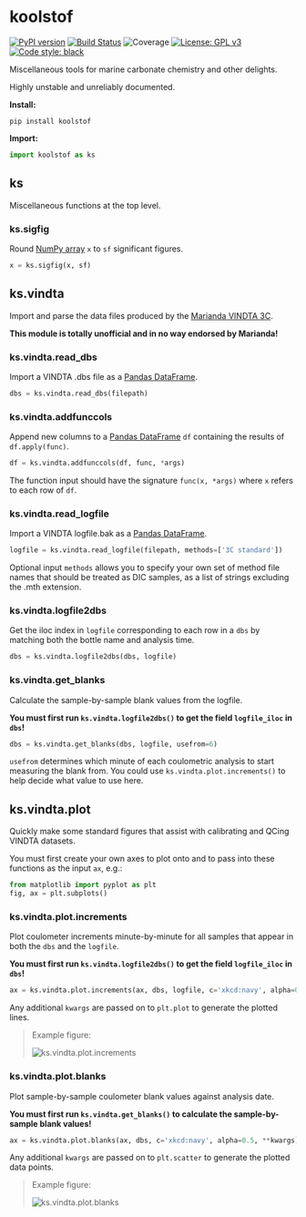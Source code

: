 # koolstof

[![PyPI version](https://badge.fury.io/py/koolstof.svg)](https://badge.fury.io/py/koolstof)
[![Build Status](https://travis-ci.org/mvdh7/koolstof.svg?branch=master)](https://travis-ci.org/mvdh7/koolstof)
![Coverage](coverage.svg)
[![License: GPL v3](https://img.shields.io/badge/License-GPLv3-blue.svg)](https://www.gnu.org/licenses/gpl-3.0)
[![Code style: black](https://img.shields.io/badge/code%20style-black-000000.svg)](https://github.com/psf/black)

Miscellaneous tools for marine carbonate chemistry and other delights.

Highly unstable and unreliably documented.

**Install:**

    pip install koolstof

**Import:**

```python
import koolstof as ks
```

## ks

Miscellaneous functions at the top level.

### ks.sigfig

Round [NumPy array](https://numpy.org/doc/stable/reference/generated/numpy.array.html?highlight=array#numpy.array) `x` to `sf` significant figures.

```python
x = ks.sigfig(x, sf)
```


## ks.vindta

Import and parse the data files produced by the [Marianda VINDTA 3C](http://www.marianda.com/index.php?site=products&subsite=vindta3c).

**This module is totally unofficial and in no way endorsed by Marianda!**

### ks.vindta.read_dbs

Import a VINDTA .dbs file as a [Pandas DataFrame](https://pandas.pydata.org/pandas-docs/stable/reference/api/pandas.DataFrame.html).

```python
dbs = ks.vindta.read_dbs(filepath)
```

### ks.vindta.addfunccols

Append new columns to a [Pandas DataFrame](https://pandas.pydata.org/pandas-docs/stable/reference/api/pandas.DataFrame.html) `df` containing the results of `df.apply(func)`.

```python
df = ks.vindta.addfunccols(df, func, *args)
```

The function input should have the signature `func(x, *args)` where `x` refers to each row of `df`.

### ks.vindta.read_logfile

Import a VINDTA logfile.bak as a [Pandas DataFrame](https://pandas.pydata.org/pandas-docs/stable/reference/api/pandas.DataFrame.html).

```python
logfile = ks.vindta.read_logfile(filepath, methods=['3C standard'])
```

Optional input `methods` allows you to specify your own set of method file names that should be treated as DIC samples, as a list of strings excluding the .mth extension.

### ks.vindta.logfile2dbs

Get the iloc index in `logfile` corresponding to each row in a `dbs` by matching both the bottle name and analysis time.

```python
dbs = ks.vindta.logfile2dbs(dbs, logfile)
```

### ks.vindta.get_blanks

Calculate the sample-by-sample blank values from the logfile.

**You must first run `ks.vindta.logfile2dbs()` to get the field `logfile_iloc` in `dbs`!**

```python
dbs = ks.vindta.get_blanks(dbs, logfile, usefrom=6)
```

`usefrom` determines which minute of each coulometric analysis to start measuring the blank from. You could use `ks.vindta.plot.increments()` to help decide what value to use here.

## ks.vindta.plot

Quickly make some standard figures that assist with calibrating and QCing VINDTA datasets.

You must first create your own axes to plot onto and to pass into these functions as the input `ax`, e.g.:

```python
from matplotlib import pyplot as plt
fig, ax = plt.subplots()
```

### ks.vindta.plot.increments

Plot coulometer increments minute-by-minute for all samples that appear in both the `dbs` and the `logfile`.

**You must first run `ks.vindta.logfile2dbs()` to get the field `logfile_iloc` in `dbs`!**

```python
ax = ks.vindta.plot.increments(ax, dbs, logfile, c='xkcd:navy', alpha=0.25, **kwargs)
```

Any additional `kwargs` are passed on to `plt.plot` to generate the plotted lines.

> Example figure:
>
> ![ks.vindta.plot.increments](img/ks_vindta_plot_increments.png "ks.vindta.plot.increments example")

### ks.vindta.plot.blanks

Plot sample-by-sample coulometer blank values against analysis date.

**You must first run `ks.vindta.get_blanks()` to calculate the sample-by-sample blank values!**

```python
ax = ks.vindta.plot.blanks(ax, dbs, c='xkcd:navy', alpha=0.5, **kwargs)
```

Any additional `kwargs` are passed on to `plt.scatter` to generate the plotted data points.

> Example figure:
>
> ![ks.vindta.plot.blanks](img/ks_vindta_plot_blanks.png "ks.vindta.plot.blanks example")

